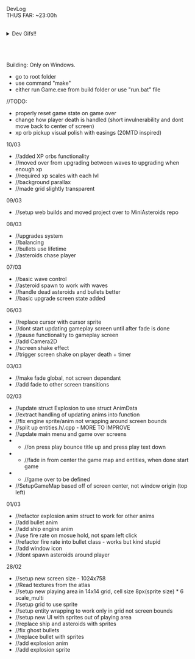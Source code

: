 DevLog                               
THUS FAR: ~23:00h

<br>

<details>
  <summary>Dev Gifs!!</summary>

  [![Mini Asteroids Startup](MiniAsteroids1.gif)]

  [![Mini Asteroids Fighting](MiniAsteroids2.gif)]
  
  [![Mini Asteroids Game Over](MiniAsteroids1.gif)]
</details>
<br>
<br>
<br>

Building:
Only on Windows.
- go to root folder
- use command "make"
- either run Game.exe from build folder or use "run.bat" file

//TODO:
- properly reset game state on game over
- change how player death is handled (short invulnerability and dont move back to center of screen)
- xp orb pickup visual polish with easings (20MTD inspired)

10/03
- //added XP orbs functionality
- //moved over from upgrading between waves to upgrading when enough xp
- //required xp scales with each lvl
- //background parallax
- //made grid slightly transparent


09/03
- //setup web builds and moved project over to MiniAsteroids repo

08/03
- //upgrades system 
- //balancing
- //bullets use lifetime
- //asteroids chase player

07/03 
- //basic wave control
- //asteroid spawn to work with waves
- //handle dead asteroids and bullets better
- //basic upgrade screen state added

06/03
- //replace cursor with cursor sprite
- //dont start updating gameplay screen until after fade is done
- //pause functionality to gameplay screen
- //add Camera2D
- //screen shake effect
- //trigger screen shake on player death + timer

03/03
- //make fade global, not screen dependant
- //add fade to other screen transitions

02/03
- //update struct Explosion to use struct AnimData
- //extract handling of updating anims into function
- //fix engine sprite/anim not wrapping around screen bounds
- //split up entities.h/.cpp - MORE TO IMPROVE
- //update main menu and game over screens 
- - //on press play bounce title up and press play text down
- - //fade in from center the game map and entities, when done start game
- - //game over to be defined
- //SetupGameMap based off of screen center, not window origin (top left)

01/03
- //refactor explosion anim struct to work for other anims
- //add bullet anim
- //add ship engine anim
- //use fire rate on mosue hold, not spam left click
- //refactor fire rate into bullet class - works but kind stupid
- //add window icon
- //dont spawn asteroids around player

28/02
- //setup new screen size - 1024x758
- //Read textures from the atlas
- //setup new playing area in 14x14 grid, cell size 8px(sprite size) * 6 scale_multi
- //setup grid to use sprite
- //setup entity wrapping to work only in grid not screen bounds
- //setup new UI with sprites out of playing area
- //replace ship and asteroids with sprites
- //fix ghost bullets
- //replace bullet with sprites
- //add explosion anim
- //add explosion sprite
